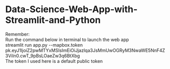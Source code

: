 # Data-Science-Web-App-with-Streamlit-and-Python

Remember:  
Run the command below in terminal to launch the web app      
streamlit run app.py --mapbox.token pk.eyJ1IjoiZ2pwMTYxMSIsImEiOiJjazlqa3JsMmUwOGRyM3NwaWE5NnF4Z3ViIn0.cwT_9pBsLOaeZw3q6BtXbg      
The token I used here is a default public token
